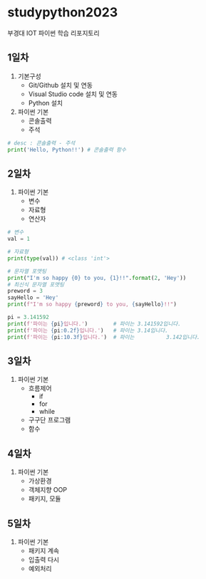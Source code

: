 # studypython2023
부경대 IOT 파이썬 학습 리포지토리

## 1일차
1. 기본구성
     - Git/Github 설치 및 연동
    - Visual Studio code 설치 및 연동
    - Python 설치
2. 파이썬 기본
    - 콘솔출력
    - 주석

```python
# desc : 콘솔출력 - 주석 
print('Hello, Python!!') # 콘솔출력 함수
```

## 2일차
1. 파이썬 기본
    - 변수
    - 자료형
    - 연산자

```python
# 변수
val = 1

# 자료형
print(type(val)) # <class 'int'>

# 문자열 포맷팅
print("I'm so happy {0} to you, {1}!!".format(2, 'Hey'))
# 최신식 문자열 포맷팅
preword = 3
sayHello = 'Hey'
print(f"I'm so happy {preword} to you, {sayHello}!!")

pi = 3.141592
print(f'파이는 {pi}입니다.')        # 파이는 3.141592입니다.
print(f'파이는 {pi:0.2f}입니다.')   # 파이는 3.14입니다.
print(f'파이는 {pi:10.3f}입니다.')  # 파이는          3.142입니다.
```

## 3일차
1. 파이썬 기본
    - 흐름제어  
        - if
        - for
        - while
    - 구구단 프로그램
    - 함수


## 4일차
1. 파이썬  기본
    - 가상환경
    - 객체지향 OOP
    - 패키지, 모듈
    
## 5일차
1. 파이썬 기본
    - 패키지 계속
    - 입출력 다시  
    - 예외처리
